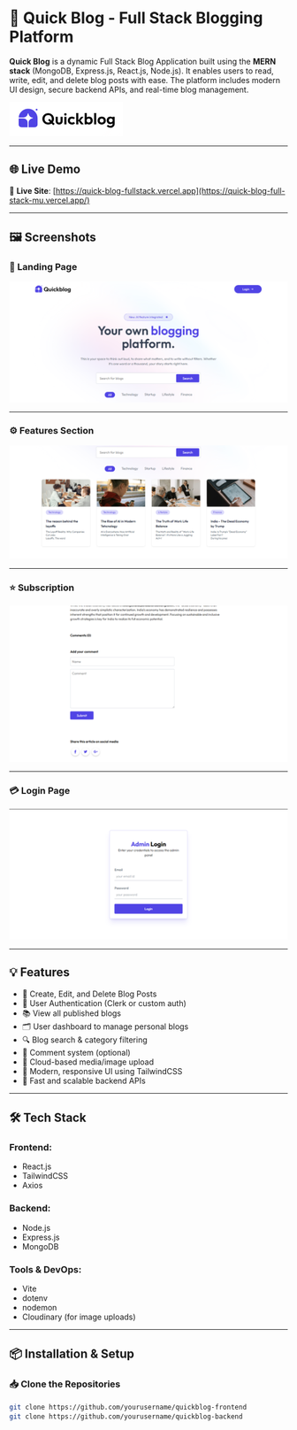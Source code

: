 # 📝 Quick Blog - Full Stack Blogging Platform

**Quick Blog** is a dynamic Full Stack Blog Application built using the **MERN stack** (MongoDB, Express.js, React.js, Node.js). It enables users to read, write, edit, and delete blog posts with ease. The platform includes modern UI design, secure backend APIs, and real-time blog management.

![AI Blog Screenshot](https://raw.githubusercontent.com/Om20An00/Quick-Blog-Public/main/client/src/assets/1.png)


---

## 🌐 Live Demo

🔗 **Live Site**: [https://quick-blog-fullstack.vercel.app](https://quick-blog-full-stack-mu.vercel.app/)

---

## 🖼️ Screenshots

### 🚪 Landing Page  
![AI Blog Screenshot 2](https://raw.githubusercontent.com/Om20An00/Quick-Blog-Public/main/client/src/assets/2.png)


---

### ⚙️ Features Section  
![AI Blog Screenshot 3](https://raw.githubusercontent.com/Om20An00/Quick-Blog-Public/main/client/src/assets/3.png)



---

### ⭐ Subscription  
![AI Blog Screenshot 4](https://raw.githubusercontent.com/Om20An00/Quick-Blog-Public/main/client/src/assets/4.png)


---

### 💳 Login Page  
![AI Blog Screenshot 5](https://raw.githubusercontent.com/Om20An00/Quick-Blog-Public/main/client/src/assets/5.png)



---

## 💡 Features

- 📝 Create, Edit, and Delete Blog Posts
- 🔐 User Authentication (Clerk or custom auth)
- 📚 View all published blogs
- 🗂️ User dashboard to manage personal blogs
- 🔍 Blog search & category filtering
- 💬 Comment system (optional)
- 📁 Cloud-based media/image upload
- 🎨 Modern, responsive UI using TailwindCSS
- 🚀 Fast and scalable backend APIs

---

## 🛠 Tech Stack

### Frontend:
- React.js  
- TailwindCSS  
- Axios  

### Backend:
- Node.js  
- Express.js  
- MongoDB 

### Tools & DevOps:
- Vite  
- dotenv  
- nodemon  
- Cloudinary (for image uploads)

---

## 📦 Installation & Setup

### 📥 Clone the Repositories

```bash
git clone https://github.com/yourusername/quickblog-frontend
git clone https://github.com/yourusername/quickblog-backend
